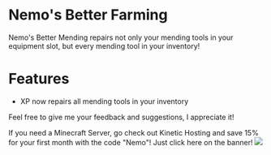 # Nemo's Better Farming 

Nemo's Better Mending repairs not only your mending tools in your equipment slot, 
but every mending tool in your inventory!

# Features
- XP now repairs all mending tools in your inventory

Feel free to give me your feedback and suggestions, I appreciate it!

If you need a Minecraft Server, go check out Kinetic Hosting and save 15% for your first month with the code "Nemo"! Just click here on the banner!
[![](https://imgur.com/lguE51t.png)](https://billing.kinetichosting.net/aff.php?aff=679)